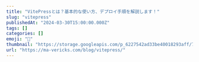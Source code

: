 ```yaml
---
title: "VitePressとは？基本的な使い方、デプロイ手順を解説します！"
slug: "vitepress"
publishedAt: "2024-03-30T15:00:00.000Z"
tags: []
categories: []
emoji: "🐺"
thumbnail: "https://storage.googleapis.com/p_6227542ad33be40018293aff/78902c38-093c-4402-982b-a576aa6fb87c/vitepress.jpg"
url: "https://ma-vericks.com/blog/vitepress/"
---
```


